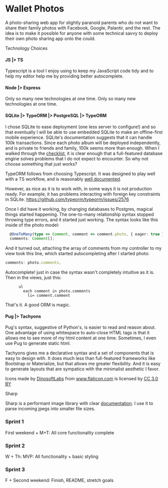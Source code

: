 

# Wallet Photos

A photo-sharing web app for slightly paranoid parents who do not want to share their family photos with Facebook, Google, Palantir, and the rest. The idea is to make it possible for anyone with some technical savvy to deploy their own photo sharing app onto the could.



Technology Choices

#### JS |> TS

Typescript is a tool I enjoy using to keep my JavaScript code tidy and to help my editor help me by providing better autocomplete.

#### Node |> Express

Only so many new technologies at one time. Only so many new technologies at one time.

#### SQLite |> TypeORM |> PostgreSQL |> TypeORM

I chose SQLite to ease deployment (one less server to configure!) and so that eventually I will be able to use embedded SQLite to make an offline-first mobile experience. SQLite's documentation suggests that it can handle 100k transactions. Since each photo album will be deployed independently, and is private to friends and family, 100k seems more than enough. When I walked through the [checklist](https://www.sqlite.org/whentouse.html), it is clear enough that a full-featured database engine solves problems that I do not expect to encounter. So why not choose something that just works?

TypeORM follows from choosing Typescript. It was designed to play well with a TS workflow, and is reasonably [well documented](https://github.com/typeorm/typeorm).

However, as nice as it is to work with, in some ways it is not production ready. For example, it has problems interacting with foreign key constraints in SQLite. https://github.com/typeorm/typeorm/issues/2576

Once I did have it working, by changing databases to Postgres, magical things started happening. The one-to-many relationship syntax stopped throwing type errors, and it started just working. The syntax looks like this inside of the photo model:

```typescript
  @OneToMany(type => Comment, comment => comment.photo, { eager: true })
  comments: Comment[];
```

And it turned out, attaching the array of comments from my controller to my view took this line, which started autocompleting after I started photo:

```typescript
comments: photo.comments,
```

Autocomplete! just in case the syntax wasn't completely intuitive as it is. Then in the views, just this:

```pug
      ul
        each comment in photo.comments
          li= comment.comment
```

That's it. A good ORM is magic.

#### Pug |> Tachyons

Pug's syntax, suggestive of Python's, is easier to read and reason about. One advantage of using whitespace to auto-close HTML tags is that it allows me to see more of my html content at one time. Sometimes, I even use Pug to generate static html.

Tachyons gives me a declarative syntax and a set of components that is easy to design with. It does much less than full-featured frameworks like Bootstrap or Materialize, but that allows me greater flexibility. And it is easy to generate layouts that are sympatico with the minimalist aesthetic I favor.

<div>Icons made by <a href="https://www.flaticon.com/authors/dinosoftlabs" title="DinosoftLabs">DinosoftLabs</a> from <a href="https://www.flaticon.com/" 			    title="Flaticon">www.flaticon.com</a> is licensed by <a href="http://creativecommons.org/licenses/by/3.0/" 			    title="Creative Commons BY 3.0" target="_blank">CC 3.0 BY</a></div>

Sharp

Sharp is a performant image library with clear [documentation](http://sharp.pixelplumbing.com/en/v0.17.0/). I use it to parse incoming jpegs into smaller file sizes.

### Sprint 1

First weekend + M+T: All core functionality complete





### Sprint 2

W + Th: MVP: All functionality + basic styling





### Sprint 3

F + Second weekend: Finish, README, stretch goals